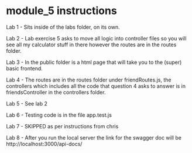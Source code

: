 # module_5 instructions

Lab 1 - Sits inside of the labs folder, on its own.

Lab 2 - Lab exercise 5 asks to move all logic into controller files so you will see all my calculator stuff in there however the routes are in the routes folder.

Lab 3 - In the public folder is a html page that will take you to the (super) basic frontend.

Lab 4 - The routes are in the routes folder under friendRoutes.js, the controllers which includes all the code that question 4 asks to answer is in friendsController in the controllers folder.

Lab 5 - See lab 2

Lab 6 - Testing code is in the file app.test.js

Lab 7 - SKIPPED as per instructions from chris

Lab 8 - After you run the local server the link for the swagger doc will be http://localhost:3000/api-docs/
